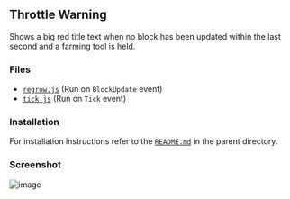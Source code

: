 ## Throttle Warning
Shows a big red title text when no block has been updated within the last second and a farming tool is held.

### Files 
- [`regrow.js`](throttle-warning/regrow.js) (Run on `BlockUpdate` event)
- [`tick.js`](throttle-warning/tick.js) (Run on `Tick` event)

### Installation
For installation instructions refer to the [`README.md`](../README.md) in the parent directory.

### Screenshot
![image](https://user-images.githubusercontent.com/14080165/181571463-abbb1a77-08bb-4aa6-b953-98c96421a2a9.png)
